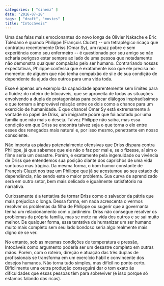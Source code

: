 ```yaml
---
categories: [ "cinema" ]
date: "2016-07-28"
tags: [ "draft", "movies" ]
title: "Intocáveis"
---
```

Uma das falas mais emocionantes do novo longa de Olivier Nakache e Eric
Toledano é quando Philippe (François Cluzet) -- um tetraplégico
ricaço que contratou recentemente Driss (Omar Sy), um rapaz pobre e
sem experiência como seu enfermeiro -- é questionado por seu amigo se
não acharia perigoso estar sempre ao lado de uma pessoa que notadamente
não demonstra qualquer compaixão pelo ser humano. Contrariando nossas
expectativas, Philippe confessa que é exatamente isso que ele precisa no
momento: de alguém que não tenha compaixão de si e de sua condição
de dependente da ajuda dos outros para uma vida toda.

Esse é apenas um exemplo da capacidade aparentemente sem limites
para a fluidez do roteiro de Intocáveis, que se aproveita de todas as
situações envolvendo a dupla de protagonistas para colocar diálogos
inspiradíssimos e que tornam a improvável relação entre os dois como
a chance para um exercício de humanidade. E que chance! Omar Sy está
extremamente à vontade no papel de Driss, um imigrante pobre que foi
adotado por uma família que não mais o deseja. Talvez Philippe não
saiba, mas essa condição em que Driss se encontra talvez seja o que
torna o elo entre esses dos renegados mais natural e, por isso mesmo,
penetrante em nosso consciente.

Não importa as piadas potencialmente ofensivas que Driss dispara contra
Philippe, já que sabemos que ele não o faz por mal e, se o fizesse,
aí sim o filme seria um desastre. Porém, é exatamente pela ingenuidade
ou vivência de Driss que entendemos sua posição diante dos caprichos
de uma vida suntuosa mas trágica. Da mesma forma, o bom humor constante
de François Cluzet nos traz um Philippe que já se acostumou ao seu
estado de dependência, não sendo este o maior problema. Sua curva
de aprendizado será em outro setor, bem mais delicado e igualmente
satisfatório na narrativa.

Curiosamente é a tentativa de tornar Driss como o salvador da pátria
que mais prejudica o longa. Dessa forma, em nada acrescenta o vermos
resolver os problemas da filha de Philippe ou sugerir que a governanta
tenha um relacionamento com o jardineiro. Driss não consegue resolver
os problemas da própria família, mas se mete na vida dos outros e se
sai muito melhor. De qualquer forma, essa tentativa de humanizar um ser
humano muito mais completo sem seu lado bondoso seria algo realmente
mais digno de se ver.

No entanto, sob as mesmas condições de temperatura e pressão,
Intocáveis como argumento poderia ser um desastre completo em outras
mãos. Porém, com o roteiro, direção e atuação das três duplas
de profissionais se transforma em um exercício hábil e convincente
dos desejos humanos. Não torna tudo simples, mas difícil no ponto
certo. Dificilmente uma outra produção conseguirá dar o tom exato
às dificuldades que essas pessoas têm para sobreviver (e isso porque
só estamos falando das ricas).
